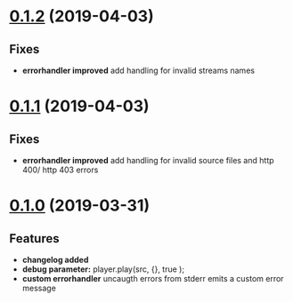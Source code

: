 # [0.1.2](https://github.com/rgsmolin/play-sound-mplayer/compare/master...master) (2019-04-03)

## Fixes

* **errorhandler improved** add handling for invalid streams names

# [0.1.1](https://github.com/rgsmolin/play-sound-mplayer/compare/master...master) (2019-04-03)

## Fixes

* **errorhandler improved** add handling for invalid source files and http 400/ http 403 errors

# [0.1.0](https://github.com/rgsmolin/play-sound-mplayer/compare/master...master) (2019-03-31)

## Features

* **changelog added**
* **debug parameter:** player.play(src, {}, true );
* **custom errorhandler** uncaugth errors from stderr emits a custom error message